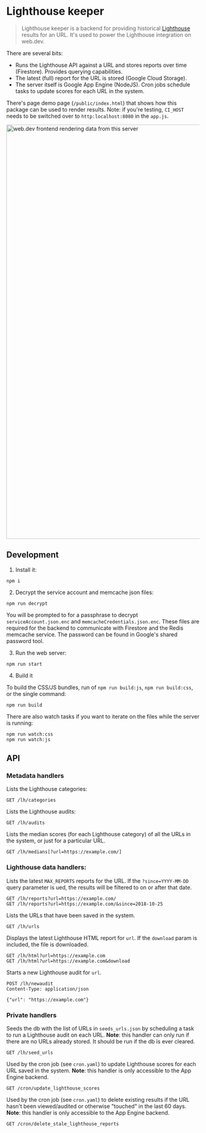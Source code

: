 # Lighthouse keeper

> Lighthouse keeper is a backend for providing historical [Lighthouse](https://developers.google.com/web/tools/lighthouse/) results for an URL. It's used to power the Lighthouse integration on web.dev.

There are several bits:

- Runs the Lighthouse API against a URL and stores reports over time (Firestore). Provides querying capabilities.
- The latest (full) report for the URL is stored (Google Cloud Storage).
- The server itself is Google App Engine (NodeJS). Cron jobs schedule tasks to update scores for each URL in the system.

There's page demo page (`/public/index.html`) that shows how this package can be used to render results.
Note: if you're testing, `CI_HOST` needs to be switched over to `http:localhost:8080` in the `app.js`.

<img width="1081" alt="web.dev frontend rendering data from this server" src="https://user-images.githubusercontent.com/238208/47517054-e2877b80-d83b-11e8-97d1-b2becc282604.png">

## Development

1. Install it:

```
npm i
```

2. Decrypt the service account and memcache json files:

```
npm run decrypt
```

You will be prompted to for a passphrase to decrypt `serviceAccount.json.enc`
and `memcacheCredentials.json.enc`. These files are required for the backend
to communicate with Firestore and the Redis memcache service. The password can
be found in Google's shared password tool.

3. Run the web server:

```
npm run start
````

4. Build it

To build the CSS/JS bundles, run of `npm run build:js`, `npm run build:css`,
or the single command:

```
npm run build
```

There are also watch tasks if you want to iterate on the files while the server
is running:

```
npm run watch:css
npm run watch:js
```

## API

### Metadata handlers

Lists the Lighthouse categories:

```
GET /lh/categories
```

Lists the Lighthouse audits:

```
GET /lh/audits
```

Lists the median scores (for each Lighthouse category) of all the URLs in the system,
or just for a particular URL.

```
GET /lh/medians[?url=https://example.com/]
```

### Lighthouse data handlers:

Lists the latest `MAX_REPORTS` reports for the URL. If the `?since=YYYY-MM-DD` query
parameter is ued, the results will be filtered to on or after that date.

```
GET /lh/reports?url=https://example.com/
GET /lh/reports?url=https://example.com/&since=2018-10-25
```

Lists the URLs that have been saved in the system.

```
GET /lh/urls
```

Displays the latest Lighthouse HTML report for `url`. If the `download` param
is included, the file is downloaded.

```
GET /lh/html?url=https://example.com
GET /lh/html?url=https://example.com&download
```

Starts a new Lighthouse audit for `url`.

```
POST /lh/newaudit
Content-Type: application/json

{"url": "https://example.com"}
```

### Private handlers

Seeds the db with the list of URLs in `seeds_urls.json` by scheduling a task
to run a Lighthouse audit on each URL. **Note**: this handler can only run
if there are no URLs already stored. It should be run if the db is ever cleared.

```
GET /lh/seed_urls
```

Used by the cron job (see `cron.yaml`) to update Lighthouse scores for each
URL saved in the system. **Note**: this handler is only accessible to the App
Engine backend.

```
GET /cron/update_lighthouse_scores
```

Used by the cron job (see `cron.yaml`) to delete existing results if the URL hasn't been 
viewed/audited or otherwise "touched" in the last 60 days. **Note**: this handler is only accessible to the App
Engine backend.

```
GET /cron/delete_stale_lighthouse_reports
```
